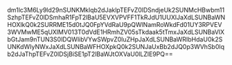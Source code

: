 dm1lc3M6Ly9ld29nSUNKMklqb2dJaklpTEFvZ0lDSndjeUk2SUNMcHBwbm11SzhpTEFvZ0lDSmhaR1FpT2lBaU5EVXVPVFF1TkRJdU1UUXlJaXdLSUNBaWNHOXlkQ0k2SURRME15d0tJQ0FpYVdRaU9pQWlNamRoWkdFd01UY3RPVEV3WVMwME5qUXlMV013T0dVdE1HRmhZV05sTkdaak5tTmxJaXdLSUNBaVlXbGtJam9nTUN3S0lDQWlibVYwSWpvZ0luZHpJaXdLSUNBaWRIbHdaU0k2SUNKdWIyNWxJaXdLSUNBaWFHOXpkQ0k2SUNJaUxBb2dJQ0p3WVhSb0lqb2dJaThpTEFvZ0lDSjBiSE1pT2lBaWJtOXVaU0lLZlE9PQ==

